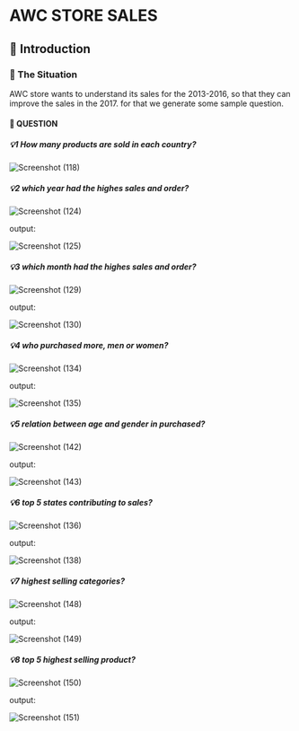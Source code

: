 # AWC STORE SALES

## 📂 Introduction

### 📌 The Situation
AWC store wants to understand its sales for the 2013-2016, so that they can improve the sales in the 2017. for that we generate some sample question.

#### 📂 QUESTION
##### 💡1 How many products are sold in each country?
![Screenshot (118)](https://github.com/bektinovianaulfa/data_analyst_portofolio/assets/136595664/bb1ff88d-bda1-4e39-9ca8-91d3e19b8b6d)

##### 💡2 which year had the highes sales and order?
![Screenshot (124)](https://github.com/bektinovianaulfa/data_analyst_portofolio/assets/136595664/ecee0d19-ec86-406a-a3ad-51624cc5f94a)

output:

![Screenshot (125)](https://github.com/bektinovianaulfa/data_analyst_portofolio/assets/136595664/52d3a66a-d506-40d6-adaf-1102c777d3b8)
 
##### 💡3 which month had the highes sales and order?
 ![Screenshot (129)](https://github.com/bektinovianaulfa/data_analyst_portofolio/assets/136595664/f1e89481-ff59-4abd-8899-6ddfe6f89611)

output:

![Screenshot (130)](https://github.com/bektinovianaulfa/data_analyst_portofolio/assets/136595664/870701c2-d99b-458e-ac5c-45f5fbb1d795)

##### 💡4 who purchased more, men or women?
![Screenshot (134)](https://github.com/bektinovianaulfa/data_analyst_portofolio/assets/136595664/1292dcaf-3769-4ca1-b629-e7ce83e1f6d7)

output:

![Screenshot (135)](https://github.com/bektinovianaulfa/data_analyst_portofolio/assets/136595664/b12111b2-6fa8-4c16-a2c9-94f7166e4624)

##### 💡5 relation between age and gender in purchased?
![Screenshot (142)](https://github.com/bektinovianaulfa/data_analyst_portofolio/assets/136595664/50432e52-1334-4c18-beba-b9c82c2b375d)

output:

![Screenshot (143)](https://github.com/bektinovianaulfa/data_analyst_portofolio/assets/136595664/fe79bbac-13aa-443d-9e65-68f48e411af9)

##### 💡6 top 5 states contributing to sales?
![Screenshot (136)](https://github.com/bektinovianaulfa/data_analyst_portofolio/assets/136595664/ead5fad2-158c-468c-85c4-41a6b220b422)

output:

![Screenshot (138)](https://github.com/bektinovianaulfa/data_analyst_portofolio/assets/136595664/6aa39a40-35e4-4801-b25c-fb74d21bd600)

##### 💡7 highest selling categories?
![Screenshot (148)](https://github.com/bektinovianaulfa/data_analyst_portofolio/assets/136595664/3fd65551-3a87-4276-8d09-9adc255961bd)

output:

![Screenshot (149)](https://github.com/bektinovianaulfa/data_analyst_portofolio/assets/136595664/5f22d2c5-2e37-4302-a976-877211d5fcf0)

##### 💡8 top 5 highest selling product?
![Screenshot (150)](https://github.com/bektinovianaulfa/data_analyst_portofolio/assets/136595664/654afdfa-df45-40f6-8571-e044cc2f1db5)

output:

![Screenshot (151)](https://github.com/bektinovianaulfa/data_analyst_portofolio/assets/136595664/1e2f4b20-7585-4bc4-ae55-e0552cec4569)


